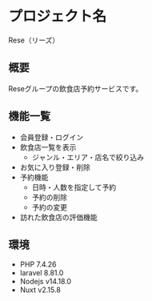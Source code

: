 # プロジェクト名
Rese（リーズ）

## 概要
Reseグループの飲食店予約サービスです。

## 機能一覧
* 会員登録・ログイン
* 飲食店一覧を表示
  * ジャンル・エリア・店名で絞り込み
* お気に入り登録・削除
* 予約機能
  * 日時・人数を指定して予約
  * 予約の削除
  * 予約の変更
* 訪れた飲食店の評価機能

## 環境
* PHP 7.4.26
* laravel 8.81.0
* Nodejs v14.18.0
* Nuxt v2.15.8

## 
